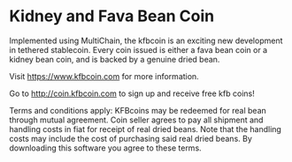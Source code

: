 # Kidney and Fava Bean Coin
Implemented using MultiChain, the kfbcoin is an exciting new development in tethered stablecoin. Every
coin issued is either a fava bean coin or a kidney bean coin, and is backed by a genuine dried bean.

Visit https://www.kfbcoin.com for more information.

Go to http://coin.kfbcoin.com to sign up and receive free kfb coins!

Terms and conditions apply: KFBcoins may be redeemed for real bean through mutual agreement. Coin seller agrees to pay all shipment and handling costs in fiat for receipt of real dried beans. Note that the handling costs may include the cost of purchasing said real dried beans. By downloading this software you agree to these terms.

